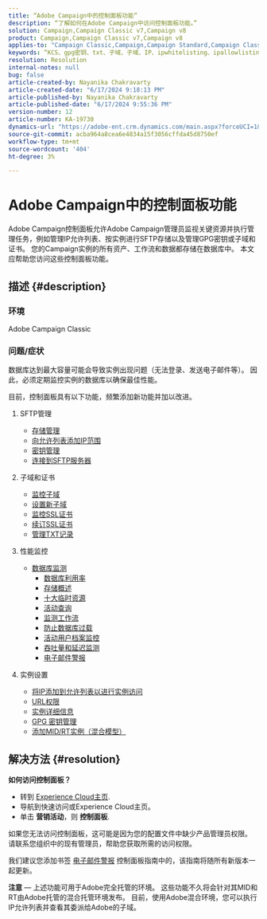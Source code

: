 ```yaml
---
title: “Adobe Campaign中的控制面板功能”
description: “了解如何在Adobe Campaign中访问控制面板功能。”
solution: Campaign,Campaign Classic v7,Campaign v8
product: Campaign,Campaign Classic v7,Campaign v8
applies-to: "Campaign Classic,Campaign,Campaign Standard,Campaign Classic v7,Campaign v8"
keywords: “KCS、gpg密钥、txt、子域、子域、IP、ipwhitelisting、ipallowlisting、ip允许列表、数据库工作流、委派、cname、csr、ssl、sftp、txt、url、权限、监控、吞吐量”
resolution: Resolution
internal-notes: null
bug: false
article-created-by: Nayanika Chakravarty
article-created-date: "6/17/2024 9:18:13 PM"
article-published-by: Nayanika Chakravarty
article-published-date: "6/17/2024 9:55:36 PM"
version-number: 12
article-number: KA-19730
dynamics-url: "https://adobe-ent.crm.dynamics.com/main.aspx?forceUCI=1&pagetype=entityrecord&etn=knowledgearticle&id=11105218-ef2c-ef11-840b-0022480a40c2"
source-git-commit: acba964a8cea6e4834a15f3056cffda45d8750ef
workflow-type: tm+mt
source-wordcount: '404'
ht-degree: 3%

---
```


# Adobe Campaign中的控制面板功能


Adobe Campaign控制面板允许Adobe Campaign管理员监视关键资源并执行管理任务，例如管理IP允许列表、按实例进行SFTP存储以及管理GPG密钥或子域和证书。 您的Campaign实例的所有资产、工作流和数据都存储在数据库中。 本文应帮助您访问这些控制面板功能。

## 描述 {#description}


### <b>环境</b>

Adobe Campaign Classic

### <b>问题/症状</b>

数据库达到最大容量可能会导致实例出现问题（无法登录、发送电子邮件等）。 因此，必须定期监控实例的数据库以确保最佳性能。

目前，控制面板具有以下功能，频繁添加新功能并加以改进。

1. SFTP管理
   - [存储管理](https://experienceleague.adobe.com/docs/control-panel/using/sftp-management/sftp-storage-management.html?lang=en)
   - [向允许列表添加IP范围](https://experienceleague.adobe.com/docs/control-panel/using/sftp-management/ip-range-allow-listing.html?lang=en)
   - [密钥管理](https://experienceleague.adobe.com/docs/control-panel/using/sftp-management/key-management.html?lang=en)
   - [连接到SFTP服务器](https://experienceleague.adobe.com/docs/control-panel/using/sftp-management/logging-into-sftp-server.html?lang=en)
2. 子域和证书
   - [监控子域](https://experienceleague.adobe.com/docs/control-panel/using/subdomains-and-certificates/monitoring-subdomains.html?lang=en)
   - [设置新子域](https://experienceleague.adobe.com/docs/control-panel/using/subdomains-and-certificates/setting-up-new-subdomain.html?lang=en)
   - [监控SSL证书](https://experienceleague.adobe.com/docs/control-panel/using/subdomains-and-certificates/monitoring-ssl-certificates.html?lang=en)
   - [续订SSL证书](https://experienceleague.adobe.com/docs/control-panel/using/subdomains-and-certificates/renewing-subdomain-certificate.html?lang=en)
   - [管理TXT记录](https://experienceleague.adobe.com/docs/control-panel/using/subdomains-and-certificates/managing-txt-records.html?lang=en)
3. 性能监控
   - [数据库监测](https://experienceleague.adobe.com/docs/control-panel/using/performance-monitoring/database-monitoring/database-monitoring.html?lang=en)
      - [数据库利用率](https://experienceleague.adobe.com/docs/control-panel/using/performance-monitoring/database-monitoring/database-utilization.html?lang=en)
      - [存储概述](https://experienceleague.adobe.com/docs/control-panel/using/performance-monitoring/database-monitoring/database-storage-overview.html?lang=en)
      - [十大临时资源](https://experienceleague.adobe.com/docs/control-panel/using/performance-monitoring/database-monitoring/database-top-ten-resources.html?lang=en)
      - [活动查询](https://experienceleague.adobe.com/docs/control-panel/using/performance-monitoring/database-monitoring/database-active-queries.html?lang=en)
      - [监测工作流](https://experienceleague.adobe.com/docs/control-panel/using/performance-monitoring/database-monitoring/workflow-monitoring.html?lang=en)
      - [防止数据库过载](https://experienceleague.adobe.com/docs/control-panel/using/performance-monitoring/database-monitoring/database-preventing-overload.html?lang=en)
      - [活动用户档案监控](https://experienceleague.adobe.com/docs/control-panel/using/performance-monitoring/active-profiles-monitoring.html?lang=en)
      - [吞吐量和延迟监测](https://experienceleague.adobe.com/docs/control-panel/using/performance-monitoring/thoughputs-latencies.html?lang=en)
      - [电子邮件警报](https://experienceleague.adobe.com/docs/control-panel/using/alerts-events/email-alerting.html?lang=en)
4. 实例设置

   - [将IP添加到允许列表以进行实例访问](https://experienceleague.adobe.com/docs/control-panel/using/instances-settings/ip-allow-listing-instance-access.html?lang=en)
   - [URL权限](https://experienceleague.adobe.com/docs/control-panel/using/instances-settings/url-permissions.html?lang=en)
   - [实例详细信息](https://experienceleague.adobe.com/docs/control-panel/using/instances-settings/instance-details.html?lang=en)
   - [GPG 密钥管理](https://experienceleague.adobe.com/docs/control-panel/using/instances-settings/gpg-keys-management.html?lang=en)
   - [添加MID/RT实例（混合模型）](https://experienceleague.adobe.com/docs/control-panel/using/instances-settings/external-accounts.html?lang=en)



## 解决方法 {#resolution}


<b>如何访问控制面板？ </b>

- 转到 [Experience Cloud主页](https://experiencecloud.adobe.com).
- 导航到快速访问或Experience Cloud主页。
- 单击 <b>营销活动</b>，则 <b>控制面板</b>.


如果您无法访问控制面板，这可能是因为您的配置文件中缺少产品管理员权限。 请联系您组织中的现有管理员，帮助您获取所需的访问权限。

我们建议您添加书签 [电子邮件警报](https://experienceleague.adobe.com/docs/control-panel/using/alerts-events/email-alerting.html) 控制面板指南中的，该指南将随所有新版本一起更新。

<b>注意</b>  — 上述功能可用于Adobe完全托管的环境。 这些功能不久将会针对其MID和RT由Adobe托管的混合托管环境发布。 目前，使用Adobe混合环境，您可以执行IP允许列表并查看其委派给Adobe的子域。
